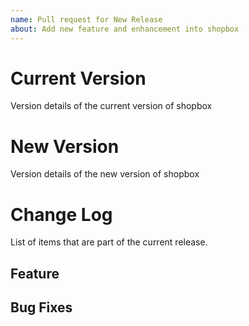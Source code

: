 ```yaml
---
name: Pull request for New Release
about: Add new feature and enhancement into shopbox
---
```


# Current Version
Version details of the current version of shopbox

# New Version
Version details of the new version of shopbox

# Change Log
List of items that are part of the current release.

## Feature


## Bug Fixes


